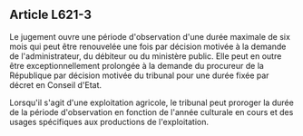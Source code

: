 Article L621-3
----
Le jugement ouvre une période d'observation d'une durée maximale de six mois qui
peut être renouvelée une fois par décision motivée à la demande de
l'administrateur, du débiteur ou du ministère public. Elle peut en outre être
exceptionnellement prolongée à la demande du procureur de la République par
décision motivée du tribunal pour une durée fixée par décret en Conseil d'Etat.

Lorsqu'il s'agit d'une exploitation agricole, le tribunal peut proroger la durée
de la période d'observation en fonction de l'année culturale en cours et des
usages spécifiques aux productions de l'exploitation.

